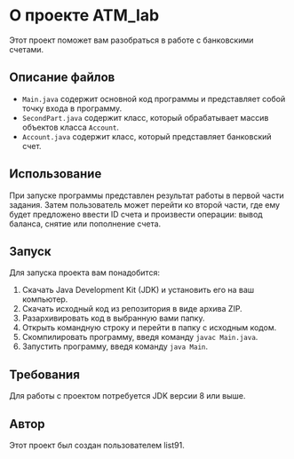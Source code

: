 # О проекте ATM_lab

Этот проект поможет вам разобраться в работе с банковскими счетами. 

## Описание файлов

- `Main.java` содержит основной код программы и представляет собой точку входа в программу.
- `SecondPart.java` содержит класс, который обрабатывает массив объектов класса `Account`.
- `Account.java` содержит класс, который представляет банковский счет.

## Использование

При запуске программы представлен результат работы в первой части задания. Затем пользователь может перейти ко второй части, где ему будет предложено ввести ID счета и произвести операции: вывод баланса, снятие или пополнение счета.

## Запуск

Для запуска проекта вам понадобится:

1. Скачать Java Development Kit (JDK) и установить его на ваш компьютер.
2. Скачать исходный код из репозитория в виде архива ZIP.
3. Разархивировать код в выбранную вами папку.
4. Открыть командную строку и перейти в папку с исходным кодом.
5. Скомпилировать программу, введя команду `javac Main.java`.
6. Запустить программу, введя команду `java Main`.

## Требования

Для работы с проектом потребуется JDK версии 8 или выше.

## Автор

Этот проект был создан пользователем list91.
